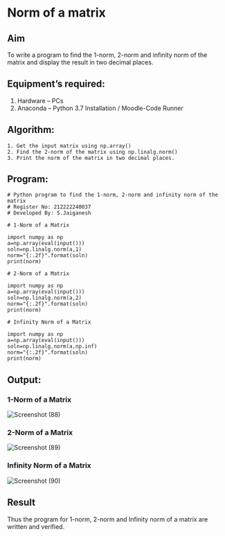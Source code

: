 # Norm of a matrix
## Aim
To write a program to find the 1-norm, 2-norm and infinity norm of the matrix and display the result in two decimal places.
## Equipment’s required:
1.	Hardware – PCs
2.	Anaconda – Python 3.7 Installation / Moodle-Code Runner
## Algorithm:
	1. Get the input matrix using np.array()   
    2. Find the 2-norm of the matrix using np.linalg.norm()
	3. Print the norm of the matrix in two decimal places.
## Program:
```
# Python program to find the 1-norm, 2-norm and infinity norm of the matrix
# Register No: 212222240037
# Developed By: S.Jaiganesh

# 1-Norm of a Matrix

import numpy as np
a=np.array(eval(input()))
soln=np.linalg.norm(a,1)
norm="{:.2f}".format(soln)
print(norm)

# 2-Norm of a Matrix

import numpy as np
a=np.array(eval(input()))
soln=np.linalg.norm(a,2)
norm="{:.2f}".format(soln)
print(norm)

# Infinity Norm of a Matrix

import numpy as np
a=np.array(eval(input()))
soln=np.linalg.norm(a,np.inf)
norm="{:.2f}".format(soln)
print(norm)

```
## Output:
### 1-Norm of a Matrix
![Screenshot (88)](https://github.com/Jaiganesh235/Norm-of-a-matrix/assets/118657189/441a23cd-3451-4940-98fc-b5edadd27eb7)

### 2-Norm of a Matrix
![Screenshot (89)](https://github.com/Jaiganesh235/Norm-of-a-matrix/assets/118657189/26973aff-da81-436e-9346-ffeceea75a29)

### Infinity Norm of a Matrix
![Screenshot (90)](https://github.com/Jaiganesh235/Norm-of-a-matrix/assets/118657189/08eddefa-1723-4b44-bbce-eeb7b2df5529)


## Result
Thus the program for 1-norm, 2-norm and Infinity norm of a matrix are written and verified.
